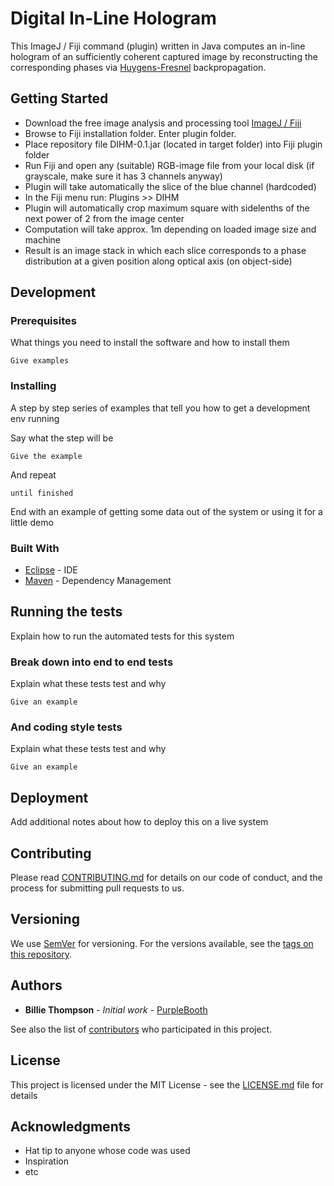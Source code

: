 # Digital In-Line Hologram

This ImageJ / Fiji command (plugin) written in Java computes an in-line hologram of an sufficiently coherent captured image by reconstructing the corresponding phases via [Huygens-Fresnel](https://en.wikipedia.org/wiki/Huygens–Fresnel_principle) backpropagation.

## Getting Started

* Download the free image analysis and processing tool [ImageJ / Fiji](https://imagej.net/Fiji/Downloads)
* Browse to Fiji installation folder. Enter plugin folder.
* Place repository file DIHM-0.1.jar (located in target folder) into Fiji plugin folder
* Run Fiji and open any (suitable) RGB-image file from your local disk (if grayscale, make sure it has 3 channels anyway)
* Plugin will take automatically the slice of the blue channel (hardcoded)
* In the Fiji menu run: Plugins >> DIHM
* Plugin will automatically crop maximum square with sidelenths of the next power of 2 from the image center
* Computation will take approx. 1m depending on loaded image size and machine
* Result is an image stack in which each slice corresponds to a phase distribution at a given position along optical axis (on object-side)
 
## Development

### Prerequisites

What things you need to install the software and how to install them

```
Give examples
```

### Installing

A step by step series of examples that tell you how to get a development env running

Say what the step will be

```
Give the example
```

And repeat

```
until finished
```

End with an example of getting some data out of the system or using it for a little demo

### Built With

* [Eclipse](http://www.eclipse.org/downloads/packages/) - IDE
* [Maven](https://maven.apache.org/) - Dependency Management

## Running the tests

Explain how to run the automated tests for this system

### Break down into end to end tests

Explain what these tests test and why

```
Give an example
```

### And coding style tests

Explain what these tests test and why

```
Give an example
```

## Deployment

Add additional notes about how to deploy this on a live system



## Contributing

Please read [CONTRIBUTING.md](https://gist.github.com/PurpleBooth/b24679402957c63ec426) for details on our code of conduct, and the process for submitting pull requests to us.

## Versioning

We use [SemVer](http://semver.org/) for versioning. For the versions available, see the [tags on this repository](https://github.com/your/project/tags). 

## Authors

* **Billie Thompson** - *Initial work* - [PurpleBooth](https://github.com/PurpleBooth)

See also the list of [contributors](https://github.com/your/project/contributors) who participated in this project.

## License

This project is licensed under the MIT License - see the [LICENSE.md](LICENSE.md) file for details

## Acknowledgments

* Hat tip to anyone whose code was used
* Inspiration
* etc

